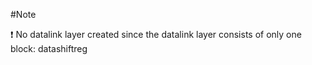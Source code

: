 #Note

:exclamation: No datalink layer created since the datalink layer consists of only one block: datashiftreg